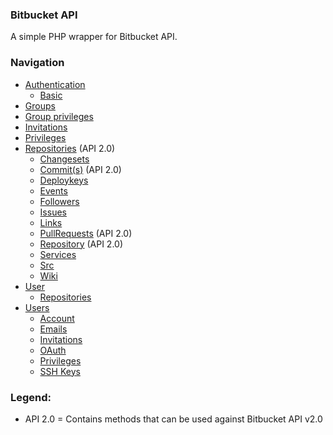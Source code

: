 ### Bitbucket API

A simple PHP wrapper for Bitbucket API.

### Navigation

* [Authentication](authentication.md)
    * [Basic](authentication.md)
* [Groups](groups.md)
* [Group privileges](group-privileges.md)
* [Invitations](invitations.md)
* [Privileges](privileges.md)
* [Repositories](repositories.md) (API 2.0)
    * [Changesets](repositories/changesets.md)
    * [Commit(s)](repositories/commits.md) (API 2.0)
    * [Deploykeys](repositories/deploykeys.md)
    * [Events](repositories/events.md)
    * [Followers](repositories/followers.md)
    * [Issues](repositories/issues.md)
    * [Links](repositories/links.md)
    * [PullRequests](repositories/pullrequests.md) (API 2.0)
    * [Repository](repositories/repository.md) (API 2.0)
    * [Services](repositories/services.md)
    * [Src](repositories/src.md)
    * [Wiki](repositories/wiki.md)
* [User](user.md)
    * [Repositories](user/repositories.md)
* [Users](users.md)
    * [Account](users/account.md)
    * [Emails](users/emails.md)
    * [Invitations](users/invitations.md)
    * [OAuth](users/oauth.md)
    * [Privileges](users/privileges.md)
    * [SSH Keys](users/ssh-keys.md)

### Legend:

- API 2.0 = Contains methods that can be used against Bitbucket API v2.0
